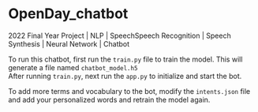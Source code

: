 # OpenDay_chatbot
2022 Final Year Project | NLP | SpeechSpeech Recognition | Speech Synthesis | Neural Network | Chatbot


To run this chatbot, first run the ```train.py``` file to train the model. This will generate a file named ```chatbot_model.h5```<br>
After running ```train.py```, next run the ```app.py``` to initialize and start the bot.<br>

To add more terms and vocabulary to the bot, modify the ```intents.json``` file and add your personalized words and retrain the model again.